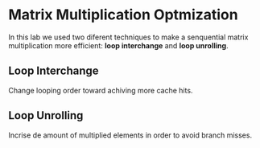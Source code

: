 # Matrix Multiplication Optmization

In this lab we used two diferent techniques to make a senquential matrix multiplication more efficient: **loop interchange** and **loop unrolling**.

## Loop Interchange

Change looping order toward achiving more cache hits.

## Loop Unrolling

Incrise de amount of multiplied elements in order to avoid branch misses.
